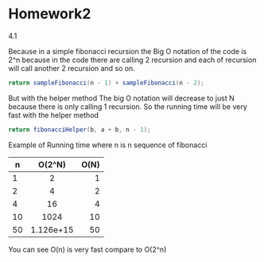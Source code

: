 # Homework2

4.1

Because in a simple fibonacci recursion the Big O notation of the code is 2^n because in the code there are calling 2 recursion and each of recursion will call another 2 recursion and so on.

```java
return sampleFibonacci(n - 1) + sampleFibonacci(n - 2);
```

But with the helper method The big O notation will decrease to just N because there is only calling 1 recursion. So the running time will be very fast with the helper method

```java
return fibonacciHelper(b, a + b, n - 1);
```
Example of Running time where n is n sequence of fibonacci

| n        | O(2^N)           | O(N)  |
| ------------- |:-------------:| -----:|
| 1     | 2 | 1 |
| 2     | 4      |   2 |
| 4 | 16     |    4 |
| 10 | 1024    |    10 |
| 50 | 1.126e+15     |    50 |

You can see O(n) is very fast compare to O(2^n)
